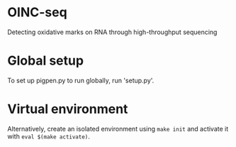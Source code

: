 # OINC-seq

Detecting oxidative marks on RNA through high-throughput sequencing

# Global setup

To set up pigpen.py to run globally, run 'setup.py'.

# Virtual environment 

Alternatively, create an isolated environment using `make init` and activate it with `eval $(make activate)`.
